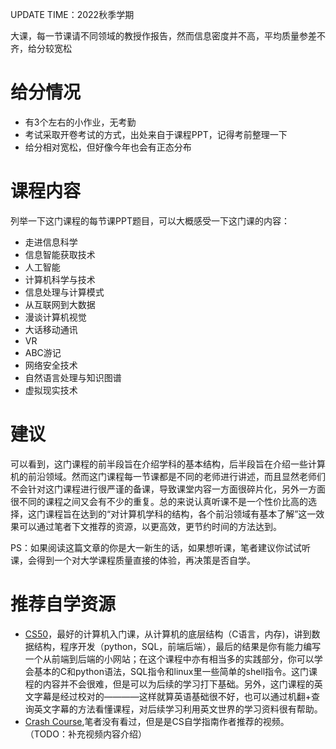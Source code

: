 UPDATE TIME：2022秋季学期

大课，每一节课请不同领域的教授作报告，然而信息密度并不高，平均质量参差不齐，给分较宽松

# 给分情况
* 有3个左右的小作业，无考勤
* 考试采取开卷考试的方式，出处来自于课程PPT，记得考前整理一下
* 给分相对宽松，但好像今年也会有正态分布

# 课程内容
列举一下这门课程的每节课PPT题目，可以大概感受一下这门课的内容：
* 走进信息科学
* 信息智能获取技术
* 人工智能
* 计算机科学与技术
* 信息处理与计算模式
* 从互联网到大数据
* 漫谈计算机视觉
* 大话移动通讯
* VR
* ABC游记
* 网络安全技术
* 自然语言处理与知识图谱
* 虚拟现实技术

# 建议

可以看到，这门课程的前半段旨在介绍学科的基本结构，后半段旨在介绍一些计算机的前沿领域。然而这门课程每一节课都是不同的老师进行讲述，而且显然老师们不会针对这门课程进行很严谨的备课，导致课堂内容一方面很碎片化，另外一方面很不同的课程之间又会有不少的重复。总的来说认真听课不是一个性价比高的选择，这门课程旨在达到的“对计算机学科的结构，各个前沿领域有基本了解”这一效果可以通过笔者下文推荐的资源，以更高效，更节约时间的方法达到。

PS：如果阅读这篇文章的你是大一新生的话，如果想听课，笔者建议你试试听课，会得到一个对大学课程质量直接的体验，再决策是否自学。

# 推荐自学资源
* [CS50](https://cs50.harvard.edu/x/2021/)，最好的计算机入门课，从计算机的底层结构（C语言，内存)，讲到数据结构，程序开发（python，SQL，前端后端），最后的结果是你有能力编写一个从前端到后端的小网站；在这个课程中亦有相当多的实践部分，你可以学会基本的C和python语法，SQL指令和linux里一些简单的shell指令。这门课程的内容并不会很难，但是可以为后续的学习打下基础。另外，这门课程的英文字幕是经过校对的————这样就算英语基础很不好，也可以通过机翻+查询英文字幕的方法看懂课程，对后续学习利用英文世界的学习资料很有帮助。
* [Crash Course](https://www.bilibili.com/video/BV1EW411u7th/?vd_source=de226c8fd56cd769b1cba8174debe3e6),笔者没有看过，但是是CS自学指南作者推荐的视频。（TODO：补充视频内容介绍）